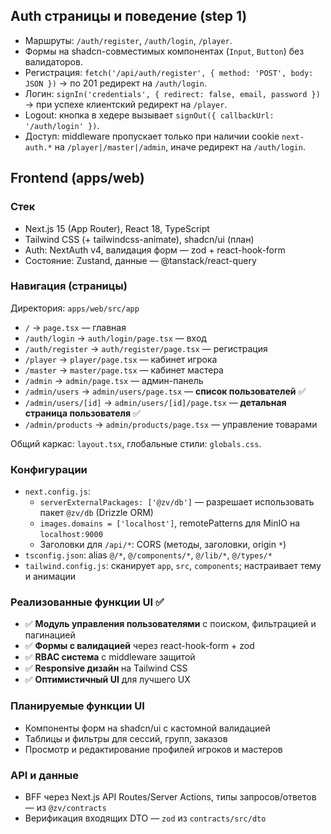 ## Auth страницы и поведение (step 1)

- Маршруты: `/auth/register`, `/auth/login`, `/player`.
- Формы на shadcn-совместимых компонентах (`Input`, `Button`) без валидаторов.
- Регистрация: `fetch('/api/auth/register', { method: 'POST', body: JSON })` → по 201 редирект на `/auth/login`.
- Логин: `signIn('credentials', { redirect: false, email, password })` → при успехе клиентский редирект на `/player`.
- Logout: кнопка в хедере вызывает `signOut({ callbackUrl: '/auth/login' })`.
- Доступ: middleware пропускает только при наличии cookie `next-auth.*` на `/player|/master|/admin`, иначе редирект на `/auth/login`.
## Frontend (apps/web)

### Стек
- Next.js 15 (App Router), React 18, TypeScript
- Tailwind CSS (+ tailwindcss-animate), shadcn/ui (план)
- Auth: NextAuth v4, валидация форм — zod + react-hook-form
- Состояние: Zustand, данные — @tanstack/react-query

### Навигация (страницы)
Директория: `apps/web/src/app`
- `/` → `page.tsx` — главная
- `/auth/login` → `auth/login/page.tsx` — вход
- `/auth/register` → `auth/register/page.tsx` — регистрация
- `/player` → `player/page.tsx` — кабинет игрока
- `/master` → `master/page.tsx` — кабинет мастера
- `/admin` → `admin/page.tsx` — админ-панель
- `/admin/users` → `admin/users/page.tsx` — **список пользователей** ✅
- `/admin/users/[id]` → `admin/users/[id]/page.tsx` — **детальная страница пользователя** ✅
- `/admin/products` → `admin/products/page.tsx` — управление товарами

Общий каркас: `layout.tsx`, глобальные стили: `globals.css`.

### Конфигурации
- `next.config.js`:
  - `serverExternalPackages: ['@zv/db']` — разрешает использовать пакет `@zv/db` (Drizzle ORM)
  - `images.domains = ['localhost']`, remotePatterns для MinIO на `localhost:9000`
  - Заголовки для `/api/*`: CORS (методы, заголовки, origin `*`)
- `tsconfig.json`: alias `@/*`, `@/components/*`, `@/lib/*`, `@/types/*`
- `tailwind.config.js`: сканирует `app`, `src`, `components`; настраивает тему и анимации

### Реализованные функции UI ✅
- ✅ **Модуль управления пользователями** с поиском, фильтрацией и пагинацией
- ✅ **Формы с валидацией** через react-hook-form + zod
- ✅ **RBAC система** с middleware защитой
- ✅ **Responsive дизайн** на Tailwind CSS
- ✅ **Оптимистичный UI** для лучшего UX

### Планируемые функции UI
- Компоненты форм на shadcn/ui с кастомной валидацией
- Таблицы и фильтры для сессий, групп, заказов
- Просмотр и редактирование профилей игроков и мастеров

### API и данные
- BFF через Next.js API Routes/Server Actions, типы запросов/ответов — из `@zv/contracts`
- Верификация входящих DTO — `zod` из `contracts/src/dto`


